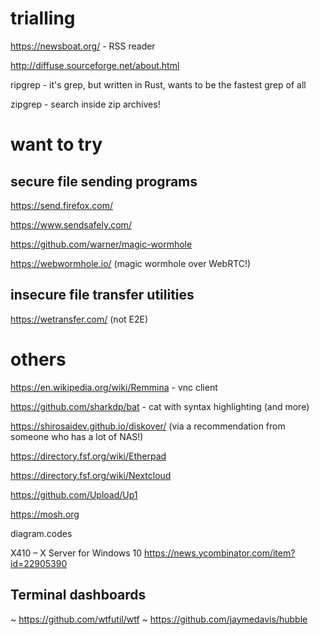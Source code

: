 # trialling
https://newsboat.org/ - RSS reader

http://diffuse.sourceforge.net/about.html

ripgrep - it's grep, but written in Rust, wants to be the fastest grep of all

zipgrep - search inside zip archives!


# want to try
## secure file sending programs
https://send.firefox.com/

https://www.sendsafely.com/

https://github.com/warner/magic-wormhole

https://webwormhole.io/ (magic wormhole over WebRTC!)

## insecure file transfer utilities

https://wetransfer.com/ (not E2E)

# others

https://en.wikipedia.org/wiki/Remmina - vnc client

https://github.com/sharkdp/bat - cat with syntax highlighting (and more)

https://shirosaidev.github.io/diskover/ (via a recommendation from someone who has a lot of NAS!)

https://directory.fsf.org/wiki/Etherpad

https://directory.fsf.org/wiki/Nextcloud

https://github.com/Upload/Up1

https://mosh.org

diagram.codes

X410 – X Server for Windows 10 https://news.ycombinator.com/item?id=22905390

## Terminal dashboards
~ https://github.com/wtfutil/wtf
~ https://github.com/jaymedavis/hubble